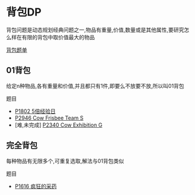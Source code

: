 # 背包DP

背包问题是动态规划经典问题之一,物品有重量,价值,数量或是其他属性,要研究怎么样在有限的背包中取价值最大的物品

[背包题单](https://www.luogu.com.cn/training/231055)

## 01背包

给定n种物品,各有重量和价值,并且都只有1件,即要么不放要不放,所以叫01背包

题目

+ [P1802 5倍经验日](../../exercise/luogu/P1802.md)
+ [P2946 Cow Frisbee Team S](../../exercise/luogu/P2946.md)
+ [难,未完成]  [P2340 Cow Exhibition G](../../exercise/luogu/P2340.md)

## 完全背包

每种物品有无限多个,可重复选取,解法与01背包类似

题目

+ [P1616 疯狂的采药](../../exercise/luogu/P1616.md)


